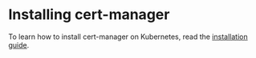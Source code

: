 # Installing cert-manager

To learn how to install cert-manager on Kubernetes, read the [installation guide](./_index.md).
